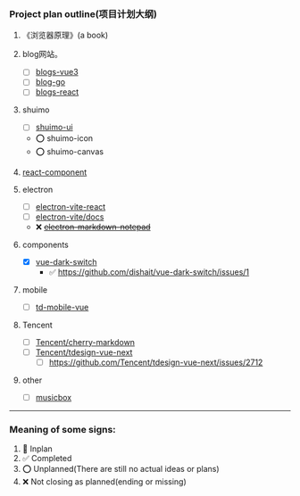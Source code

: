 ### Project plan outline(项目计划大纲)

1. 《浏览器原理》(a book)
2. blog网站。
   - [ ] [blogs-vue3](https://github.com/RSS1102/blogs-vue3)
   - [ ] [blog-go](https://github.com/RSS1102/blog-go)
   - [ ] [blogs-react](https://github.com/RSS1102/blogs-react)  
   
3. shuimo
   - [ ] [shuimo-ui](https://github.com/janghood/shuimo-ui)
   - ⭕  shuimo-icon
   - ⭕ shuimo-canvas

4. [react-component](https://github.com/RSS1102/react-component)

5. electron
   - [ ] [electron-vite-react](https://github.com/electron-vite/electron-vite-react)
   - [ ] [electron-vite/docs](https://github.com/electron-vite/docs)
   - ❌ ~~[electron-markdown-notepad](https://github.com/RSS1102/electron-markdown-notepad)~~
   
6. components
    - [x] [vue-dark-switch](https://github.com/dishait/vue-dark-switch) 
      - ✅ https://github.com/dishait/vue-dark-switch/issues/1

7. mobile
   - [ ] [td-mobile-vue](https://github.com/Tencent/tdesign-mobile-vue)

8. Tencent
   - [ ] [Tencent/cherry-markdown](https://github.com/Tencent/cherry-markdown)
   - [ ] [Tencent/tdesign-vue-next](https://github.com/Tencent/tdesign-vue-next)    
     - [ ] https://github.com/Tencent/tdesign-vue-next/issues/2712

9. other
   - [ ] [musicbox](https://github.com/holy-two/musicbox)


---

### Meaning of some signs:

1. 🔲 Inplan
2. ✅ Completed
3. ⭕ Unplanned(There are still no actual ideas or plans)
4. ❌ Not closing as planned(ending or missing)
